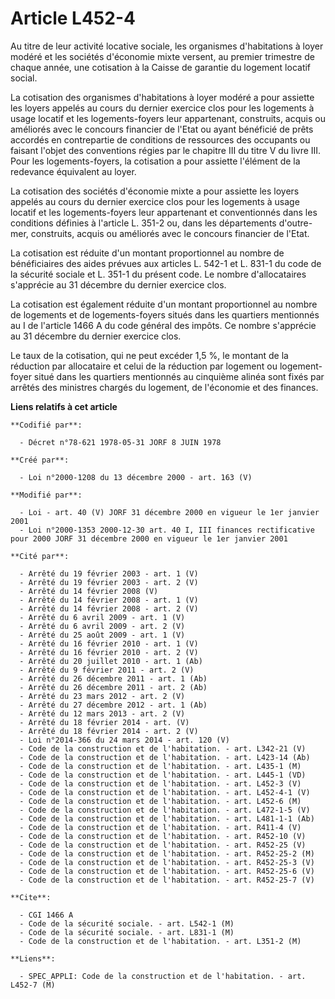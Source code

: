# Article L452-4

Au titre de leur activité locative sociale, les organismes d'habitations à loyer modéré et les sociétés d'économie mixte
versent, au premier trimestre de chaque année, une cotisation à la Caisse de garantie du logement locatif social.

La cotisation des organismes d'habitations à loyer modéré a pour assiette les loyers appelés au cours du dernier exercice
clos pour les logements à usage locatif et les logements-foyers leur appartenant, construits, acquis ou améliorés avec le
concours financier de l'Etat ou ayant bénéficié de prêts accordés en contrepartie de conditions de ressources des occupants
ou faisant l'objet des conventions régies par le chapitre III du titre V du livre III. Pour les logements-foyers, la
cotisation a pour assiette l'élément de la redevance équivalent au loyer.

La cotisation des sociétés d'économie mixte a pour assiette les loyers appelés au cours du dernier exercice clos pour les
logements à usage locatif et les logements-foyers leur appartenant et conventionnés dans les conditions définies à l'article
L. 351-2 ou, dans les départements d'outre-mer, construits, acquis ou améliorés avec le concours financier de l'Etat.

La cotisation est réduite d'un montant proportionnel au nombre de bénéficiaires des aides prévues aux articles L. 542-1 et L.
831-1 du code de la sécurité sociale et L. 351-1 du présent code. Le nombre d'allocataires s'apprécie au 31 décembre du
dernier exercice clos.

La cotisation est également réduite d'un montant proportionnel au nombre de logements et de logements-foyers situés dans les
quartiers mentionnés au I de l'article 1466 A du code général des impôts. Ce nombre s'apprécie au 31 décembre du dernier
exercice clos.

Le taux de la cotisation, qui ne peut excéder 1,5 %, le montant de la réduction par allocataire et celui de la réduction par
logement ou logement-foyer situé dans les quartiers mentionnés au cinquième alinéa sont fixés par arrêtés des ministres
chargés du logement, de l'économie et des finances.

**Liens relatifs à cet article**

	**Codifié par**:

	  - Décret n°78-621 1978-05-31 JORF 8 JUIN 1978

	**Créé par**:

	  - Loi n°2000-1208 du 13 décembre 2000 - art. 163 (V)

	**Modifié par**:

	  - Loi - art. 40 (V) JORF 31 décembre 2000 en vigueur le 1er janvier 2001
	  - Loi n°2000-1353 2000-12-30 art. 40 I, III finances rectificative pour 2000 JORF 31 décembre 2000 en vigueur le 1er janvier 2001

	**Cité par**:

	  - Arrêté du 19 février 2003 - art. 1 (V)
	  - Arrêté du 19 février 2003 - art. 2 (V)
	  - Arrêté du 14 février 2008 (V)
	  - Arrêté du 14 février 2008 - art. 1 (V)
	  - Arrêté du 14 février 2008 - art. 2 (V)
	  - Arrêté du 6 avril 2009 - art. 1 (V)
	  - Arrêté du 6 avril 2009 - art. 2 (V)
	  - Arrêté du 25 août 2009 - art. 1 (V)
	  - Arrêté du 16 février 2010 - art. 1 (V)
	  - Arrêté du 16 février 2010 - art. 2 (V)
	  - Arrêté du 20 juillet 2010 - art. 1 (Ab)
	  - Arrêté du 9 février 2011 - art. 2 (V)
	  - Arrêté du 26 décembre 2011 - art. 1 (Ab)
	  - Arrêté du 26 décembre 2011 - art. 2 (Ab)
	  - Arrêté du 23 mars 2012 - art. 2 (V)
	  - Arrêté du 27 décembre 2012 - art. 1 (Ab)
	  - Arrêté du 12 mars 2013 - art. 2 (V)
	  - Arrêté du 18 février 2014 - art. (V)
	  - Arrêté du 18 février 2014 - art. 2 (V)
	  - Loi n°2014-366 du 24 mars 2014 - art. 120 (V)
	  - Code de la construction et de l'habitation. - art. L342-21 (V)
	  - Code de la construction et de l'habitation. - art. L423-14 (Ab)
	  - Code de la construction et de l'habitation. - art. L435-1 (M)
	  - Code de la construction et de l'habitation. - art. L445-1 (VD)
	  - Code de la construction et de l'habitation. - art. L452-3 (V)
	  - Code de la construction et de l'habitation. - art. L452-4-1 (V)
	  - Code de la construction et de l'habitation. - art. L452-6 (M)
	  - Code de la construction et de l'habitation. - art. L472-1-5 (V)
	  - Code de la construction et de l'habitation. - art. L481-1-1 (Ab)
	  - Code de la construction et de l'habitation. - art. R411-4 (V)
	  - Code de la construction et de l'habitation. - art. R452-10 (V)
	  - Code de la construction et de l'habitation. - art. R452-25 (V)
	  - Code de la construction et de l'habitation. - art. R452-25-2 (M)
	  - Code de la construction et de l'habitation. - art. R452-25-3 (V)
	  - Code de la construction et de l'habitation. - art. R452-25-6 (V)
	  - Code de la construction et de l'habitation. - art. R452-25-7 (V)

	**Cite**:

	  - CGI 1466 A
	  - Code de la sécurité sociale. - art. L542-1 (M)
	  - Code de la sécurité sociale. - art. L831-1 (M)
	  - Code de la construction et de l'habitation. - art. L351-2 (M)

	**Liens**:

	  - SPEC_APPLI: Code de la construction et de l'habitation. - art. L452-7 (M)
